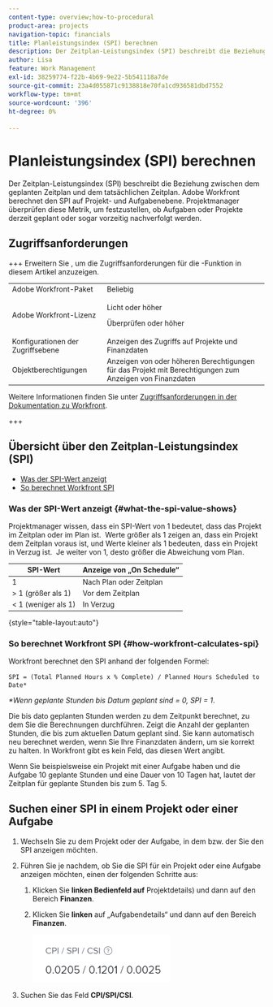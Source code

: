 ```yaml
---
content-type: overview;how-to-procedural
product-area: projects
navigation-topic: financials
title: Planleistungsindex (SPI) berechnen
description: Der Zeitplan-Leistungsindex (SPI) beschreibt die Beziehung zwischen dem geplanten Zeitplan und dem tatsächlichen Zeitplan.
author: Lisa
feature: Work Management
exl-id: 38259774-f22b-4b69-9e22-5b541118a7de
source-git-commit: 23a4d055871c9138818e70fa1cd936581dbd7552
workflow-type: tm+mt
source-wordcount: '396'
ht-degree: 0%

---
```


# Planleistungsindex (SPI) berechnen

<!--
<p data-mc-conditions="QuicksilverOrClassic.Draft mode">(NOTE: Linked to the product. Do not change link.)</p>
-->

Der Zeitplan-Leistungsindex (SPI) beschreibt die Beziehung zwischen dem geplanten Zeitplan und dem tatsächlichen Zeitplan. Adobe Workfront berechnet den SPI auf Projekt- und Aufgabenebene. Projektmanager überprüfen diese Metrik, um festzustellen, ob Aufgaben oder Projekte derzeit geplant oder sogar vorzeitig nachverfolgt werden.

## Zugriffsanforderungen

+++ Erweitern Sie , um die Zugriffsanforderungen für die -Funktion in diesem Artikel anzuzeigen.

<table style="table-layout:auto"> 
 <col> 
 <col> 
 <tbody> 
  <tr> 
   <td>Adobe Workfront-Paket</td> 
   <td>Beliebig</td> 
  </tr> 
  <tr> 
   <td>Adobe Workfront-Lizenz</td> 
   <td>
   <p>Licht oder höher</p>
   <p>Überprüfen oder höher</p></td>  
  </tr> 
  <tr> 
   <td>Konfigurationen der Zugriffsebene</td> 
   <td>Anzeigen des Zugriffs auf Projekte und Finanzdaten</td> 
  </tr> 
  <tr> 
   <td>Objektberechtigungen</td> 
   <td>Anzeigen von oder höheren Berechtigungen für das Projekt mit Berechtigungen zum Anzeigen von Finanzdaten</td> 
  </tr> 
 </tbody> 
</table>

Weitere Informationen finden Sie unter [Zugriffsanforderungen in der Dokumentation zu Workfront](/help/quicksilver/administration-and-setup/add-users/access-levels-and-object-permissions/access-level-requirements-in-documentation.md).

+++

## Übersicht über den Zeitplan-Leistungsindex (SPI)

* [Was der SPI-Wert anzeigt](#what-the-spi-value-shows)
* [So berechnet Workfront SPI](#how-workfront-calculates-spi)

### Was der SPI-Wert anzeigt {#what-the-spi-value-shows}

Projektmanager wissen, dass ein SPI-Wert von 1 bedeutet, dass das Projekt im Zeitplan oder im Plan ist.  Werte größer als 1 zeigen an, dass ein Projekt dem Zeitplan voraus ist, und Werte kleiner als 1 bedeuten, dass ein Projekt in Verzug ist.  Je weiter von 1, desto größer die Abweichung vom Plan.

| **SPI-Wert** | **Anzeige von „On Schedule“** |
|---|---|
| 1 | Nach Plan oder Zeitplan |
| > 1 (größer als 1) | Vor dem Zeitplan |
| &lt; 1 (weniger als 1) | In Verzug |

{style="table-layout:auto"}

### So berechnet Workfront SPI  {#how-workfront-calculates-spi}

Workfront berechnet den SPI anhand der folgenden Formel:

```
SPI = (Total Planned Hours x % Complete) / Planned Hours Scheduled to Date*
```

*&#42;Wenn geplante Stunden bis Datum geplant sind = 0, SPI = 1*.

Die bis dato geplanten Stunden werden zu dem Zeitpunkt berechnet, zu dem Sie die Berechnungen durchführen. Zeigt die Anzahl der geplanten Stunden, die bis zum aktuellen Datum geplant sind. Sie kann automatisch neu berechnet werden, wenn Sie Ihre Finanzdaten ändern, um sie korrekt zu halten. In Workfront gibt es kein Feld, das diesen Wert angibt.

Wenn Sie beispielsweise ein Projekt mit einer Aufgabe haben und die Aufgabe 10 geplante Stunden und eine Dauer von 10 Tagen hat, lautet der Zeitplan für geplante Stunden bis zum 5. Tag 5. 

## Suchen einer SPI in einem Projekt oder einer Aufgabe

1. Wechseln Sie zu dem Projekt oder der Aufgabe, in dem bzw. der Sie den SPI anzeigen möchten.
1. Führen Sie je nachdem, ob Sie die SPI für ein Projekt oder eine Aufgabe anzeigen möchten, einen der folgenden Schritte aus:

   1. Klicken Sie **linken Bedienfeld auf** Projektdetails) und dann auf den Bereich **Finanzen**.

   1. Klicken Sie **linken** auf „Aufgabendetails“ und dann auf den Bereich **Finanzen**.

      ![SPI im Projekt](assets/spi-on-project-nwe.png)

1. Suchen Sie das Feld **CPI/SPI/CSI**.
